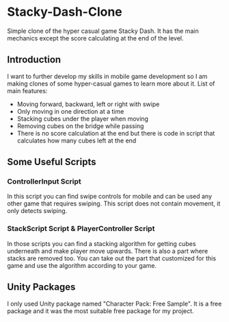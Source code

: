 # Stacky-Dash-Clone
 Simple clone of the hyper casual game Stacky Dash. It has the main mechanics except the score calculating at the end of the level.
 
 ## Introduction
 
 I want to further develop my skills in mobile game development so I am making clones of some hyper-casual games to learn more about it. List of main features:
 
 * Moving forward, backward, left or right with swipe
 * Only moving in one direction at a time
 * Stacking cubes under the player when moving
 * Removing cubes on the bridge while passing
 * There is no score calculation at the end but there is code in script that calculates how many cubes left at the end

## Some Useful Scripts

### ControllerInput Script

In this script you can find swipe controls for mobile and can be used any other game that requires swiping. This script does not contain movement, it only detects swiping.

### StackScript Script & PlayerController Script

In those scripts you can find a stacking algorithm for getting cubes underneath and make player move upwards. There is also a part where stacks are removed too. You can take out the part that customized for this game and use the algorithm according to your game.

## Unity Packages

I only used Unity package named "Character Pack: Free Sample". It is a free package and it was the most suitable free package for my project.
